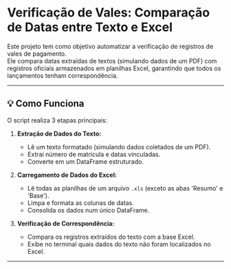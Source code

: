 # Verificação de Vales: Comparação de Datas entre Texto e Excel

Este projeto tem como objetivo automatizar a verificação de registros de vales de pagamento.  
Ele compara datas extraídas de textos (simulando dados de um PDF) com registros oficiais armazenados em planilhas Excel, garantindo que todos os lançamentos tenham correspondência.

---

## 💡 Como Funciona

O script realiza 3 etapas principais:

1. **Extração de Dados do Texto:**  
   - Lê um texto formatado (simulando dados coletados de um PDF).
   - Extrai número de matrícula e datas vinculadas.
   - Converte em um DataFrame estruturado.

2. **Carregamento de Dados do Excel:**  
   - Lê todas as planilhas de um arquivo `.xls` (exceto as abas 'Resumo' e 'Base').
   - Limpa e formata as colunas de datas.
   - Consolida os dados num único DataFrame.

3. **Verificação de Correspondência:**  
   - Compara os registros extraídos do texto com a base Excel.
   - Exibe no terminal quais dados do texto não foram localizados no Excel.

---
